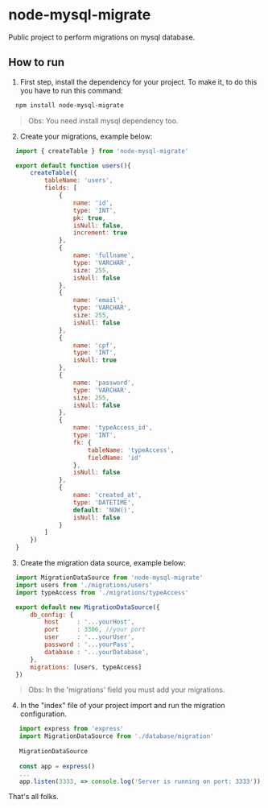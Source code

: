 # node-mysql-migrate

Public project to perform migrations on mysql database.


## How to run

1. First step, install the dependency for your project. To make it, to do this you have to run this command:
```bash
  npm install node-mysql-migrate
```
> Obs: You need install mysql dependency too.

2. Create your migrations, example below:
```javascript
  import { createTable } from 'node-mysql-migrate'

  export default function users(){
      createTable({
          tableName: 'users',
          fields: [
              {
                  name: 'id',
                  type: 'INT',
                  pk: true,
                  isNull: false,
                  increment: true
              },
              {
                  name: 'fullname',
                  type: 'VARCHAR',
                  size: 255,
                  isNull: false
              },
              {
                  name: 'email',
                  type: 'VARCHAR',
                  size: 255,
                  isNull: false
              },
              {
                  name: 'cpf',
                  type: 'INT',
                  isNull: true
              },
              {
                  name: 'password',
                  type: 'VARCHAR',
                  size: 255,
                  isNull: false
              },
              {
                  name: 'typeAccess_id',
                  type: 'INT', 
                  fk: {
                      tableName: 'typeAccess',
                      fieldName: 'id'
                  },
                  isNull: false
              },
              {
                  name: 'created_at',
                  type: 'DATETIME',
                  default: 'NOW()',
                  isNull: false
              }
          ]
      })
  }
```

3. Create the migration data source, example below:
```javascript
  import MigrationDataSource from 'node-mysql-migrate'
  import users from './migrations/users'
  import typeAccess from './migrations/typeAccess'

  export default new MigrationDataSource({
      db_config: {    
          host     : '...yourHost',
          port     : 3306, //your port
          user     : '...yourUser',
          password : '...yourPass',
          database : '...yourDatabase',
      },
      migrations: [users, typeAccess]  
  })
```
> Obs: In the 'migrations' field you must add your migrations.

4. In the "index" file of your project import and run the migration configuration.
```javascript
   import express from 'express'
   import MigrationDataSource from './database/migration'
   
   MigrationDataSource
   
   const app = express()
   ...
   app.listen(3333, => console.log('Server is running on port: 3333'))
```

That's all folks.

